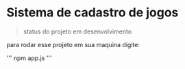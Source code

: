 <h1> Sistema de cadastro de jogos </h1>

> status do projeto em desenvolvimento

para rodar esse projeto em sua maquina digite:

'''
npm app.js
'''
